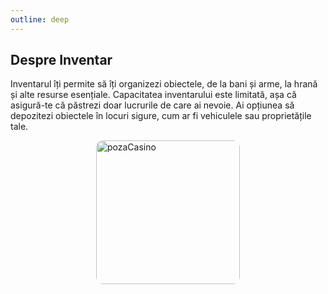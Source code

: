 ```yaml
---
outline: deep
---
```


## Despre Inventar

Inventarul îți permite să îți organizezi obiectele, de la bani și arme, la hrană și alte resurse esențiale. 
Capacitatea inventarului este limitată, așa că asigură-te că păstrezi doar lucrurile de care ai nevoie. Ai opțiunea să depozitezi obiectele în locuri sigure, cum ar fi vehiculele sau proprietățile tale.

<img src="https://i.postimg.cc/hGqz9JM0/image.png" alt="pozaCasino" width="230" height="230" style="display: block; margin: 0px auto; border-radius: 1%; border-radius: 5%;" >
<!-- ```md
<script setup>
import { useData } from 'vitepress'

const { theme, page, frontmatter } = useData()
</script>

## Results

### Theme Data
<pre>{{ theme }}</pre>

### Page Data
<pre>{{ page }}</pre>

### Page Frontmatter
<pre>{{ frontmatter }}</pre>
```

<script setup>
import { useData } from 'vitepress'

const { site, theme, page, frontmatter } = useData()
</script>

## Results

### Theme Data
<pre>{{ theme }}</pre>

### Page Data
<pre>{{ page }}</pre>

### Page Frontmatter
<pre>{{ frontmatter }}</pre>

## More

Check out the documentation for the [full list of runtime APIs](https://vitepress.dev/reference/runtime-api#usedata). -->
